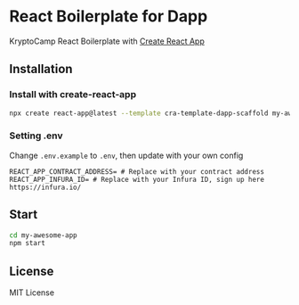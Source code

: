 # React Boilerplate for Dapp

KryptoCamp React Boilerplate with [Create React App](https://github.com/facebook/create-react-app)

## Installation

### Install with create-react-app

```bash
npx create react-app@latest --template cra-template-dapp-scaffold my-awesome-app
```

### Setting .env

Change `.env.example` to `.env`, then update with your own config

```text
REACT_APP_CONTRACT_ADDRESS= # Replace with your contract address
REACT_APP_INFURA_ID= # Replace with your Infura ID, sign up here https://infura.io/
```

## Start

```bash
cd my-awesome-app
npm start
```

## License

MIT License
